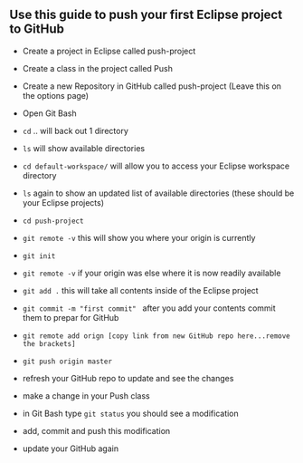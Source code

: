 ## Use this guide to push your first Eclipse project to GitHub

- Create a project in Eclipse called push-project
- Create a class in the project called Push
- Create a new Repository in GitHub called push-project (Leave this on the options page)

- Open Git Bash
- `cd` ..    will back out 1 directory
- `ls`       will show available directories 
- `cd default-workspace/`  will allow you to access your Eclipse workspace directory 
- `ls` again to show an updated list of available directories (these should be your Eclipse projects)
- `cd push-project`
- `git remote -v`  this will show you where your origin is currently
- `git init`  
- `git remote -v` if your origin was else where it is now readily available
- `git add .`   this will take all contents inside of the Eclipse project
- `git commit -m "first commit" ` after you add your contents commit them to prepar for GitHub
- `git remote add orign [copy link from new GitHub repo here...remove the brackets]`
- `git push origin master`
- refresh your GitHub repo to update and see the changes

- make a change in your Push class
- in Git Bash type `git status`  you should see a modification
- add, commit and push this modification 
- update your GitHub again

